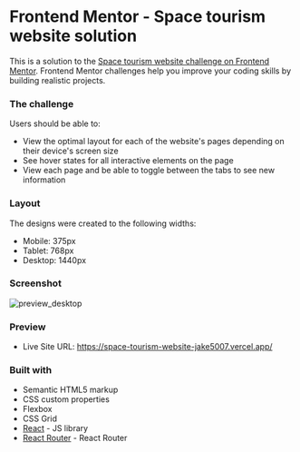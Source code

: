 # Frontend Mentor - Space tourism website solution

This is a solution to the [Space tourism website challenge on Frontend Mentor](https://www.frontendmentor.io/challenges/space-tourism-multipage-website-gRWj1URZ3). Frontend Mentor challenges help you improve your coding skills by building realistic projects. 

### The challenge

Users should be able to:

- View the optimal layout for each of the website's pages depending on their device's screen size
- See hover states for all interactive elements on the page
- View each page and be able to toggle between the tabs to see new information

### Layout

The designs were created to the following widths:

- Mobile: 375px
- Tablet: 768px
- Desktop: 1440px

### Screenshot

![preview_desktop](https://user-images.githubusercontent.com/44399233/232434947-cda9489e-2faf-4707-817e-eb071a54d274.png)

### Preview

- Live Site URL: https://space-tourism-website-jake5007.vercel.app/

### Built with

- Semantic HTML5 markup
- CSS custom properties
- Flexbox
- CSS Grid
- [React](https://reactjs.org/) - JS library
- [React Router](https://reactrouter.com/) - React Router
